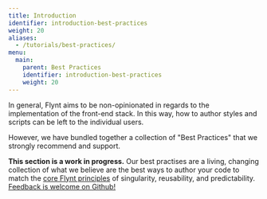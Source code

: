 ```yaml
---
title: Introduction
identifier: introduction-best-practices
weight: 20
aliases:
  - /tutorials/best-practices/
menu:
  main:
    parent: Best Practices
    identifier: introduction-best-practices
    weight: 20
---
```


In general, Flynt aims to be non-opinionated in regards to the implementation of the front-end stack. In this way, how to author styles and scripts can be left to the individual users.

However, we have bundled together a collection of "Best Practices" that we strongly recommend and support.

**This section is a work in progress.** Our best practises are a living, changing collection of what we believe are the best ways to author your code to match the [core Flynt principles](/documentation/getting-started/what-is-flynt/#philosophy) of singularity, reusability, and predictability. [Feedback is welcome on Github!](https://github.com/flyntwp/flynt-docs/issues)
